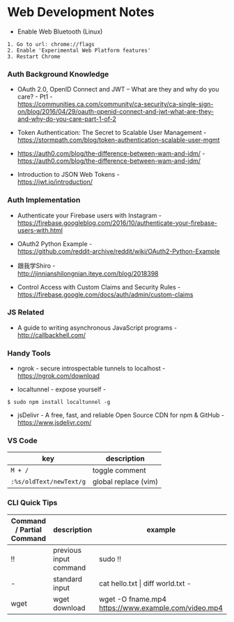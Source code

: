 # Web Development Notes

- Enable Web Bluetooth (Linux)
```
1. Go to url: chrome://flags
2. Enable 'Experimental Web Platform features'
3. Restart Chrome
```

### Auth Background Knowledge
- OAuth 2.0, OpenID Connect and JWT – What are they and why do you care? - Pt1 -  
https://communities.ca.com/community/ca-security/ca-single-sign-on/blog/2016/04/29/oauth-openid-connect-and-jwt-what-are-they-and-why-do-you-care-part-1-of-2

- Token Authentication: The Secret to Scalable User Management -  
https://stormpath.com/blog/token-authentication-scalable-user-mgmt

- https://auth0.com/blog/the-difference-between-wam-and-idm/ -  
https://auth0.com/blog/the-difference-between-wam-and-idm/

- Introduction to JSON Web Tokens -  
https://jwt.io/introduction/

### Auth Implementation
- Authenticate your Firebase users with Instagram -  
https://firebase.googleblog.com/2016/10/authenticate-your-firebase-users-with.html

- OAuth2 Python Example -  
https://github.com/reddit-archive/reddit/wiki/OAuth2-Python-Example

- 跟我学Shiro -  
http://jinnianshilongnian.iteye.com/blog/2018398

- Control Access with Custom Claims and Security Rules -  
https://firebase.google.com/docs/auth/admin/custom-claims

### JS Related
- A guide to writing asynchronous JavaScript programs -  
http://callbackhell.com/

### Handy Tools
- ngrok - secure introspectable tunnels to localhost -  
https://ngrok.com/download

- localtunnel - expose yourself -  
```
$ sudo npm install localtunnel -g
```

- jsDelivr - A free, fast, and reliable Open Source CDN for npm & GitHub -  
https://www.jsdelivr.com/

### VS Code

| key | description |
| ---- | ---- |
| ```M + /``` | toggle comment |
| ```:%s/oldText/newText/g``` | global replace (vim) |

### CLI Quick Tips
| Command / Partial Command | description | example |
| ---- | ---- | ---- |
| !! | previous input command | sudo !! |
| - | standard input | cat hello.txt \| diff world.txt - |
| wget | wget download | wget -O fname.mp4 https://www.example.com/video.mp4 |
